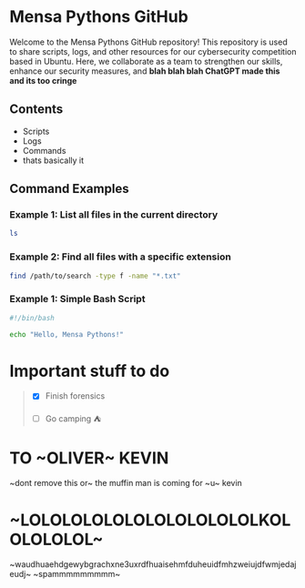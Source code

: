 # Mensa Pythons GitHub

Welcome to the Mensa Pythons GitHub repository! This repository is used to share scripts, logs, and other resources for our cybersecurity competition based in Ubuntu. Here, we collaborate as a team to strengthen our skills, enhance our security measures, and **blah blah blah ChatGPT made this and its too cringe**

## Contents

- Scripts
- Logs
- Commands
- thats basically it

## Command Examples

### Example 1: List all files in the current directory

```bash
ls
``` 
 
### Example 2: Find all files with a specific extension
```bash
find /path/to/search -type f -name "*.txt"
```

### Example 1: Simple Bash Script
```bash
#!/bin/bash

echo "Hello, Mensa Pythons!"
```

# Important stuff to do
> - [x] Finish forensics
> 
> - [ ] Go camping ⛺
>

# TO ~OLIVER~ KEVIN
~dont remove this or~ the muffin man is coming for ~u~ kevin

# ~LOLOLOLOLOLOLOLOLOLOLOLKOLOLOLOLOL~
~waudhuaehdgewybgrachxne3uxrdfhuaisehmfduheuidfmhzweiujdfwmjedajeudj~
~spammmmmmmmm~
